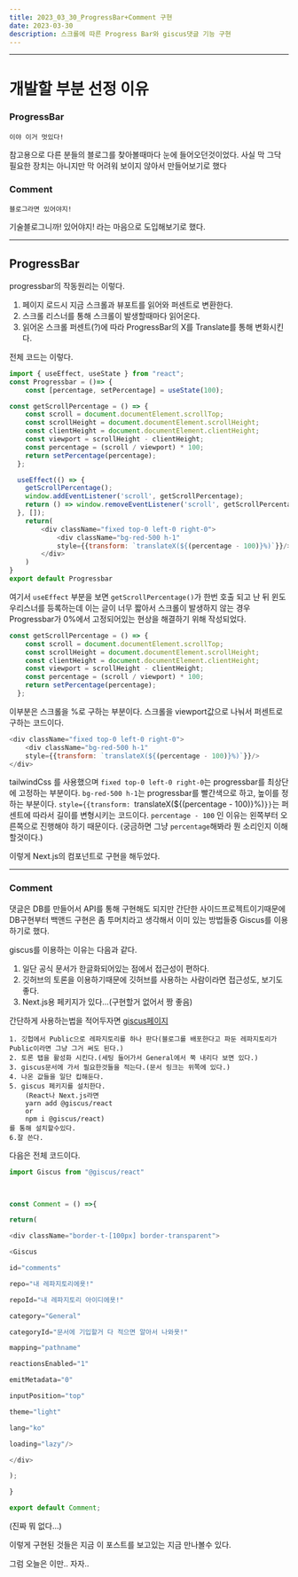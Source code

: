 ```yaml
---
title: 2023_03_30_ProgressBar+Comment 구현
date: 2023-03-30
description: 스크롤에 따른 Progress Bar와 giscus댓글 기능 구현
---
```


---

# 개발할 부분 선정 이유

### ProgressBar

	이야 이거 멋있다!

참고용으로 다른 분들의 블로그를 찾아볼때마다 눈에 들어오던것이었다.
사실 막 그닥 필요한 장치는 아니지만 막 어려워 보이지 않아서 만들어보기로 했다

### Comment 

	블로그라면 있어야지!

기술블로그니까! 있어야지! 라는 마음으로 도입해보기로 했다.

---

## ProgressBar

progressbar의 작동원리는 이렇다.

1. 페이지 로드시 지금 스크롤과 뷰포트를 읽어와 퍼센트로 변환한다.
2. 스크롤 리스너를 통해 스크롤이 발생할때마다 읽어온다.
3. 읽어온 스크롤 퍼센트(?)에 따라 ProgressBar의 X를 Translate를 통해 변화시킨다.

전체 코드는 이렇다.
```javascript
import { useEffect, useState } from "react";
const Progressbar = ()=> {
    const [percentage, setPercentage] = useState(100);

const getScrollPercentage = () => {
    const scroll = document.documentElement.scrollTop;
    const scrollHeight = document.documentElement.scrollHeight;
    const clientHeight = document.documentElement.clientHeight;
    const viewport = scrollHeight - clientHeight;
    const percentage = (scroll / viewport) * 100;
    return setPercentage(percentage);
  };

  useEffect(() => {
    getScrollPercentage();
    window.addEventListener('scroll', getScrollPercentage);
    return () => window.removeEventListener('scroll', getScrollPercentage);
  }, []);
    return(
        <div className="fixed top-0 left-0 right-0">
            <div className="bg-red-500 h-1"
            style={{transform: `translateX(${(percentage - 100)}%)`}}/>
        </div>
    )
}
export default Progressbar
```


여기서 `useEffect` 부분을 보면 `getScrollPercentage()`가 한번 호출 되고 난 뒤 윈도우리스너를 등록하는데
이는 글이 너무 짧아서 스크롤이 발생하지 않는 경우 Progressbar가 0%에서 고정되어있는 현상을 해결하기 위해 작성되었다.

```javascript 
const getScrollPercentage = () => {
    const scroll = document.documentElement.scrollTop;
    const scrollHeight = document.documentElement.scrollHeight;
    const clientHeight = document.documentElement.clientHeight;
    const viewport = scrollHeight - clientHeight;
    const percentage = (scroll / viewport) * 100;
    return setPercentage(percentage);
  };
```

이부분은 스크롤을 %로 구하는 부분이다.
스크롤을 viewport값으로 나눠서 퍼센트로 구하는 코드이다.

```javascript
<div className="fixed top-0 left-0 right-0">
    <div className="bg-red-500 h-1"
    style={{transform: `translateX(${(percentage - 100)}%)`}}/>
</div>
```

tailwindCss 를 사용했으며
`fixed top-0 left-0 right-0`는 progressbar를 최상단에 고정하는 부분이다.
`bg-red-500 h-1`는 progressbar를 빨간색으로 하고, 높이를 정하는 부분이다.
`style={{transform: `translateX(${(percentage - 100)}%)`}}`는 퍼센트에 따라서 길이를 변형시키는 코드이다.
`percentage - 100` 인 이유는 왼쪽부터 오른쪽으로 진행해야 하기 때문이다.
(궁금하면 그냥 `percentage`해봐라 뭔 소리인지 이해할것이다.)

이렇게 Next.js의 컴포넌트로 구현을 해두었다.

--- 

### Comment

댓글은 DB를 만들어서 API를 통해 구현해도 되지만 간단한 사이드프로젝트이기때문에 DB구현부터 백앤드 구현은 좀 투머치라고 생각해서 이미 있는 방법들중 Giscus를 이용하기로 했다.

giscus를 이용하는 이유는 다음과 같다.

1. 일단 공식 문서가 한글화되어있는 점에서 접근성이 편하다.
2. 깃허브의 토론을 이용하기때문에 깃허브를 사용하는 사람이라면 접근성도, 보기도 좋다.
3. Next.js용 페키지가 있다...(구현할거 없어서 짱 좋음)

간단하게 사용하는법을 적어두자면
[giscus페이지](https://giscus.app/ko)

	1. 깃헙에서 Public으로 레파지토리를 하나 판다(블로그를 배포한다고 파둔 레파지토리가 Public이라면 그냥 그거 써도 된다.)
	2. 토론 탭을 활성화 시킨다.(세팅 들어가서 General에서 쭉 내리다 보면 있다.)
	3. giscus문서에 가서 필요한것들을 적는다.(문서 링크는 위쪽에 있다.)
	4. 나온 값들을 일단 킵해둔다.
	5. giscus 페키지를 설치한다.
		(React나 Next.js라면 
		yarn add @giscus/react  
		or  
		npm i @giscus/react)
	를 통해 설치할수있다.
	6.잘 쓴다.

다음은 전체 코드이다.

```javascript
import Giscus from "@giscus/react"

  

const Comment = () =>{

return(

<div className="border-t-[100px] border-transparent">

<Giscus

id="comments"

repo="내 레파지토리에욧!"

repoId="내 레파지토리 아이디에욧!"

category="General"

categoryId="문서에 기입할거 다 적으면 알아서 나와욧!"

mapping="pathname"

reactionsEnabled="1"

emitMetadata="0"

inputPosition="top"

theme="light"

lang="ko"

loading="lazy"/>

</div>

);

}

export default Comment;
```
(진짜 뭐 없다...)

이렇게 구현된 것들은 지금 이 포스트를 보고있는 지금 만나볼수 있다.

그럼 오늘은 이만.. 자자..